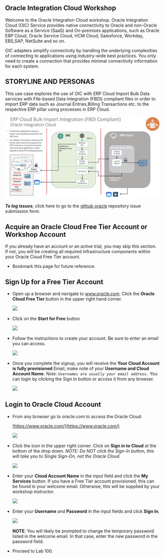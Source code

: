## Oracle Integration Cloud Workshop

Welcome to the Oracle Integration Cloud workshop. 
Oracle Integration Cloud (OIC) Service provides native connectivity to Oracle and non-Oracle Software as a Service (SaaS) and On-premises  applications, such as Oracle ERP Cloud, Oracle Service Cloud, HCM Cloud, Salesforce, Workday, EBS,SAP, NetSuite and so on. 

OIC adapters simplify connectivity by handling the underlying complexities of connecting to applications using industry-wide best practices. You only need to create a connection that provides minimal connectivity information for each system.


## STORYLINE AND PERSONAS
This use case explores the use of OIC with ERP Cloud Import Bulk Data services with File-based Data Integration (FBDI) compliant files in order to import ERP data such as Journal Entries,Billing Transactions etc. to the respective ERP pillar using processes in ERP Cloud.



![](ERPCloudIntegrationWithOIC.png)

***To log issues***, click here to go to the [github oracle](https://github.com/oracle/learning-library/issues/new) repository issue submission form.

## Acquire an Oracle Cloud Free Tier Account or Workshop Account

If you already have an account or an active trial, you may skip this section.  If not, you will be creating all required infrastructure components within your Oracle Cloud Free Tier account.

- Bookmark this page for future reference.

## Sign Up for a Free Tier Account

- Open up a browser and navigate to www.oracle.com. Click the **Oracle Cloud Free Tier** button in the upper right hand corner.

    ![](images/free-tier-account.png)

- Click on the **Start for Free** button

    ![](images/free-tier-account-2.png)

- Follow the instructions to create your account.  Be sure to enter an email you can access.  

  ![](images/free-tier-account-3.png)


- Once you complete the signup, you will receive the **Your Cloud Account is fully provisioned** Email, make note of your **Username and Cloud Account Name**.   *Note: `Usernames are usually your email address.`*  You can login by clicking the Sign In button or access it from any browser.

    ![](images/signup-email-provisioned.png)

## Login to Oracle Cloud Account

- From any browser go to oracle.com to access the Oracle Cloud.

    [https://www.oracle.com/](https://www.oracle.com/)

    ![](images/login-screen.png)

- Click the icon in the upper right corner.  Click on **Sign in to Cloud** at the bottom of the drop down.  *NOTE:  Do NOT click the Sign-In button, this will take you to Single Sign-On, not the Oracle Cloud*

    ![](images/signup.png)    

- Enter your **Cloud Account Name** in the input field and click the **My Services** button. If you have a Free Tier account provisioned, this can be found in your welcome email. Otherwise, this will be supplied by your workshop instructor.

    ![](images/login-tenancy.png)  

- Enter your **Username** and **Password** in the input fields and click **Sign In**.

    ![](images/cloud-login.png) 

  **NOTE**: You will likely be prompted to change the temporary password listed in the welcome email. In that case, enter the new password in the password field.

- Proceed to Lab 100.

 

